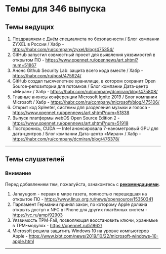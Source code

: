 # Темы для 346 выпуска
## Темы ведущих
1. Поздравляем с Днём специалиста по безопасности / Блог компании ZYXEL в России / Хабр - https://habr.com/ru/company/zyxel/blog/475354/
1. GitHub запустил совместный проект для выявления уязвимостей в открытом ПО - https://www.opennet.ru/opennews/art.shtml?num=51867
1. Анонс Github Security Lab: защита всего кода вместе / Хабр - https://habr.com/ru/post/475924/
1. GitHub создал тысячелетнее хранилище, в котором сохранит Open Source-репозитории для потомков / Блог компании Дата-центр «Миран» / Хабр - https://habr.com/ru/company/dcmiran/blog/475808/
1. Главные анонсы конференции Microsoft Ignite 2019 / Блог компании Microsoft / Хабр - https://habr.com/ru/company/microsoft/blog/475106/
1. Открыт код Spleeter, системы для разделения музыки и голоса - https://www.opennet.ru/opennews/art.shtml?num=51838
1. Выпуск платформы webOS Open Source Edition 2 - https://www.opennet.ru/opennews/art.shtml?num=51918
1. Посторонись, CUDA — Intel анонсировала 7-нанометровый GPU для дата-центров / Блог компании Дата-центр «Миран» / Хабр - https://habr.com/ru/company/dcmiran/blog/476378/

---

## Темы слушателей
### Внимание
Перед добавлением тем, пожалуйста, ознакомтесь с **[рекомендациями](Recommendations_for_the_proposed_topics.md)**.

1. Janayugom - первая в мире газета, полностью перешедшая на открытое ПО - https://www.linux.org.ru/news/opensource/15350341
1. Парламент Германии принял закон, по которому Apple должна открыть доступ к NFC в iPhone для других платёжных систем - https://vc.ru/amp/92903
1. Уязвимость TPM-Fail, позволяющая восстановить ключи, хранимые в TPM-модулях - https://opennet.ru/51862/
1. Microsoft решила защитить Windows 10 на уровне компьютеров Apple - https://www.ixbt.com/news/2019/10/22/microsoft-windows-10-apple.html

---
